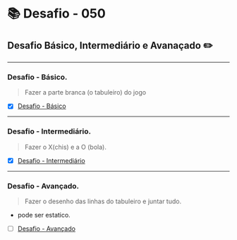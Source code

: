 # :books: Desafio - 050

## Desafio Básico, Intermediário e Avanaçado :pencil2:

---

### Desafio - Básico.

> Fazer a parte  branca (o tabuleiro) do jogo


- [x] [Desafio - Básico](https://github.com/milafrn/jogo-da-velha/commit/e1c2a6138c736c9dc7fe3f7981aa35ee3a6489d9)

---

### Desafio - Intermediário.

> Fazer o X(chis) e a O (bola).


- [x] [Desafio - Intermediário](https://github.com/milafrn/jogo-da-velha/commit/e73e91dfd02fde86e8c0ad2e7aa61127f88b6ea4)

---

### Desafio - Avançado.

> Fazer o desenho das linhas do tabuleiro e juntar tudo.

- pode ser estatico.

- [ ] [Desafio - Avançado]()
